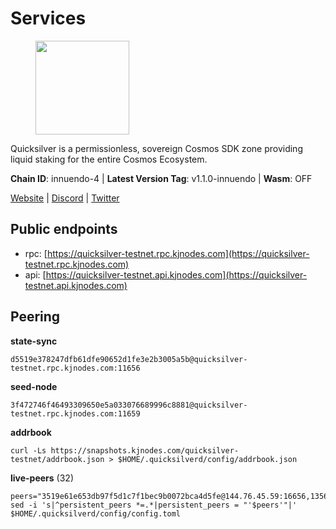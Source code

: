 # Services

<figure><img src="https://raw.githubusercontent.com/kj89/testnet_manuals/main/pingpub/logos/quicksilver.png" width="150" alt=""><figcaption></figcaption></figure>

Quicksilver is a permissionless, sovereign Cosmos SDK zone providing liquid staking for the entire Cosmos Ecosystem.

**Chain ID**: innuendo-4 | **Latest Version Tag**: v1.1.0-innuendo | **Wasm**: OFF

[Website](https://quicksilver.zone) | [Discord](https://discord.gg/quicksilverprotocol) | [Twitter](https://twitter.com/quicksilverzone)


## Public endpoints

* rpc: [https://quicksilver-testnet.rpc.kjnodes.com](https://quicksilver-testnet.rpc.kjnodes.com)
* api: [https://quicksilver-testnet.api.kjnodes.com](https://quicksilver-testnet.api.kjnodes.com)

## Peering

**state-sync**

```
d5519e378247dfb61dfe90652d1fe3e2b3005a5b@quicksilver-testnet.rpc.kjnodes.com:11656
```

**seed-node**

```
3f472746f46493309650e5a033076689996c8881@quicksilver-testnet.rpc.kjnodes.com:11659
```

**addrbook**
```
curl -Ls https://snapshots.kjnodes.com/quicksilver-testnet/addrbook.json > $HOME/.quicksilverd/config/addrbook.json
```

**live-peers** (32)
```
peers="3519e61e653db97f5d1c7f1bec9b0072bca4d5fe@144.76.45.59:16656,13564ca7ffcc8fa6bcc6d405c96fe8c724ec17da@88.99.213.25:11656,97377c16946f8e1fa69e7c2c6b7feb32c2090f09@116.202.227.117:11656,d4d83e209a2b096859821228ea17475f9a487a48@23.88.0.170:15651,41f7d7004cace7bd1760a5f980a86123700c8f1d@185.146.148.116:26656,0a3ac40a7a4ce35978c4da97be2eb6974bc3c58b@185.252.233.217:46656,2caa7ddd45818914e96f540d2fc71784826bc660@161.97.155.94:26656,c9a74cdd754a8ccc9243ac2b245e4caaa78695aa@45.85.147.96:26656,4ccdccd18a480f13af85aa798356c1bf856f5c20@88.208.57.200:11656,796e72ffc343c187cd5e8397c0c09c0671d228e0@185.16.39.51:26656,b9b8bb23e61d53ff3b293485d04ea567ebcd7933@65.108.65.94:26656,46f97e49a49694aead28c27be2c19300f509e273@65.108.129.94:26656,c4489720ba051c79f5bb16ae5d81341b0f248e19@34.240.190.194:26656,025e1a9ba7e536e1db47569b55081f7adf6d2f9e@95.217.83.28:26636,bdb93c655989b2c1882339fabb013317066dda56@95.214.52.138:26676,8ff8a186fe9cbc70d0f34891fa051f87e561a48b@158.160.0.93:26656,cfbf02b41e7fe78d51abfa93f342afd0687203c0@212.227.151.143:36656,2be586e675b0f55c96905cc83496861c64112f44@65.108.99.224:56656,fd10105bbfaaf9d45aafe13a34cdaed9cdca239d@51.89.7.235:26650,6c31ea769b18d7b20b2d738df7778fb9fc3fc380@18.236.225.32:26656,78acdbabc08231765444b3143a222d433a5157e1@142.132.205.94:15651,2096650d8586b858d3369205f3b46ac4c765bc8e@65.109.53.155:26656,e0f0703e9ce343c46e0ec01b19216715e817b358@65.109.85.170:28656,66f9d8f52a4637dc9215cdaa8dc2977633e52bbf@95.217.144.121:26656,2013b38382d3294584dbb9f90a156978c6fa2550@5.161.142.236:11656,858ba6bc33a6d13fdd9ddad344d788dcf91cf565@142.132.151.99:15651,22a393fe9174c29081ad8aeaf14ce01b9a79d8c6@159.203.28.113:26656,a37474c1f254cd4b16d924327a755c914e8e7d86@65.109.30.53:26656,5844010472bac487748336616d450bc9f0cbc57c@65.108.72.175:29656,c133c4c0c7034c8c345330f394984ad08092fc14@138.201.17.11:27656,c409d9297f85d1290b4d6b208a1e66015c51434d@5.161.145.173:26656,3c48a780b85d248e34e63eca5d44c624f93d09d5@135.181.59.162:11156"
sed -i 's|^persistent_peers *=.*|persistent_peers = "'$peers'"|' $HOME/.quicksilverd/config/config.toml
```
